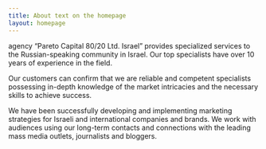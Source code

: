 ```yaml
---
title: About text on the homepage
layout: homepage
---
```


 agency “Pareto Capital 80/20 Ltd. Israel” provides specialized services to the Russian-speaking community in Israel. Our top specialists have over 10 years of experience in the field.

Our customers can confirm that we are reliable and competent specialists possessing in-depth knowledge of the market intricacies and the necessary skills to achieve success.

We have been successfully developing and implementing marketing strategies for Israeli and international companies and brands. We work with audiences using our long-term contacts and connections with the leading mass media outlets, journalists and bloggers.